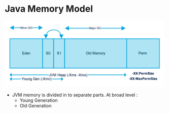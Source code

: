 
# Java Memory Model


![JavaMemoryModel](images/Java-Memory-Model.png)

- JVM memory is divided in to separate parts. At broad level :
  - Young Generation
  - Old Generation
